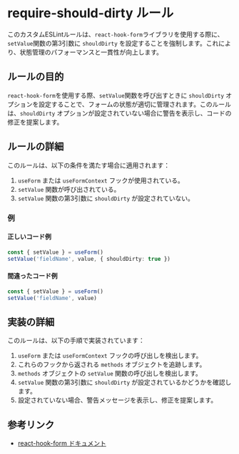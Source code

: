 # require-should-dirty ルール

このカスタムESLintルールは、`react-hook-form`ライブラリを使用する際に、`setValue`関数の第3引数に `shouldDirty` を設定することを強制します。これにより、状態管理のパフォーマンスと一貫性が向上します。

## ルールの目的

`react-hook-form`を使用する際、`setValue`関数を呼び出すときに `shouldDirty` オプションを設定することで、フォームの状態が適切に管理されます。このルールは、`shouldDirty` オプションが設定されていない場合に警告を表示し、コードの修正を提案します。

## ルールの詳細

このルールは、以下の条件を満たす場合に適用されます：

1. `useForm` または `useFormContext` フックが使用されている。
2. `setValue` 関数が呼び出されている。
3. `setValue` 関数の第3引数に `shouldDirty` が設定されていない。

### 例

#### 正しいコード例

```typescript
const { setValue } = useForm()
setValue('fieldName', value, { shouldDirty: true })
```

#### 間違ったコード例

```typescript
const { setValue } = useForm()
setValue('fieldName', value)
```

## 実装の詳細

このルールは、以下の手順で実装されています：

1. `useForm` または `useFormContext` フックの呼び出しを検出します。
2. これらのフックから返される `methods` オブジェクトを追跡します。
3. `methods` オブジェクトの `setValue` 関数の呼び出しを検出します。
4. `setValue` 関数の第3引数に `shouldDirty` が設定されているかどうかを確認します。
5. 設定されていない場合、警告メッセージを表示し、修正を提案します。

## 参考リンク

- [react-hook-form ドキュメント](https://react-hook-form.com/)
